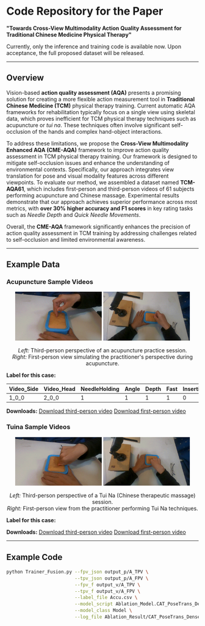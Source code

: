 # Code Repository for the Paper  
**"Towards Cross-View Multimodality Action Quality Assessment for Traditional Chinese Medicine Physical Therapy"**

Currently, only the inference and training code is available now. Upon acceptance, the full proposed dataset will be released.

---

## Overview  

Vision-based **action quality assessment (AQA)** presents a promising solution for creating a more flexible action measurement tool in **Traditional Chinese Medicine (TCM)** physical therapy training. Current automatic AQA frameworks for rehabilitation typically focus on a single view using skeletal data, which proves inefficient for TCM physical therapy techniques such as acupuncture or *tui na*. These techniques often involve significant self-occlusion of the hands and complex hand-object interactions.

To address these limitations, we propose the **Cross-View Multimodality Enhanced AQA (CME-AQA)** framework to improve action quality assessment in TCM physical therapy training. Our framework is designed to mitigate self-occlusion issues and enhance the understanding of environmental contexts. Specifically, our approach integrates view translation for pose and visual modality features across different viewpoints. To evaluate our method, we assembled a dataset named **TCM-AQA61**, which includes first-person and third-person videos of 61 subjects performing acupuncture and Chinese massage. Experimental results demonstrate that our approach achieves superior performance across most metrics, with **over 30% higher accuracy and F1 scores** in key rating tasks such as *Needle Depth* and *Quick Needle Movements*.  

Overall, the **CME-AQA** framework significantly enhances the precision of action quality assessment in TCM training by addressing challenges related to self-occlusion and limited environmental awareness.

---
## Example Data

### Acupuncture Sample Videos
<p align="center">
  <img src="Sample_Videos_and_Labels/1_0_0.gif" width="45%" title="Third-person view: acupuncture practice" />
  <img src="Sample_Videos_and_Labels/2_0_0.gif" width="45%" title="First-person view: acupuncture practice" />
</p>

<p align="center">
  <em>Left:</em> Third-person perspective of an acupuncture practice session.<br>
  <em>Right:</em> First-person view simulating the practitioner's perspective during acupuncture.
</p>

**Label for this case:**

| Video_Side | Video_Head | NeedleHolding | Angle | Depth | Fast | InsertionFrequency | InsertionAmplitude | TwistingFrequency | TwistingAmplitude | FastWithdrawal |
|------------|------------|----------------|-------|--------|------|---------------------|---------------------|--------------------|--------------------|----------------|
| 1_0_0      | 2_0_0      | 1              | 1     | 1      | 1    | 0                   | 1                   | 1                  | 1                  | 1              |


**Downloads:** [Download third-person video](https://github.com/FrancisXZhang/cme-aqa/raw/main/Sample_Videos_and_Labels/1_0_0.MP4) [Download first-person video](https://github.com/FrancisXZhang/cme-aqa/raw/main/Sample_Videos_and_Labels/2_0_0.MP4)


### Tuina Sample Videos
<p align="center">
  <img src="Sample_Videos_and_Labels/1_1_0.gif" width="45%" title="Third-person Tui Na practice" />
  <img src="Sample_Videos_and_Labels/2_1_0.gif" width="45%" title="First-person Tui Na practice" />
</p>

<p align="center">
  <em>Left:</em> Third-person perspective of a Tui Na (Chinese therapeutic massage) session.<br>
  <em>Right:</em> First-person view from the practitioner performing Tui Na techniques.
</p>

**Label for this case:**

**Downloads:** [Download third-person video](https://github.com/FrancisXZhang/cme-aqa/raw/main/Sample_Videos_and_Labels/1_1_0.MP4) [Download first-person video](https://github.com/FrancisXZhang/cme-aqa/raw/main/Sample_Videos_and_Labels/2_1_0.MP4)

---

## Example Code  

```bash
python Trainer_Fusion.py --fpv_json output_p/A_TPV \
                         --tpv_json output_p/A_FPV \
                         --fpv_f output_v/A_TPV \
                         --tpv_f output_v/A_FPV \
                         --label_file Accu.csv \
                         --model_script Ablation_Model.CAT_PoseTrans_Dense_l4_EarlyShare \
                         --model_class Model \
                         --log_file Ablation_Result/CAT_PoseTrans_Dense_l4_EarlyShare.log
